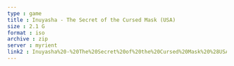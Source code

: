 ```yaml
---
type : game
title : Inuyasha - The Secret of the Cursed Mask (USA)
size : 2.1 G
format : iso
archive : zip
server : myrient
link2 : Inuyasha%20-%20The%20Secret%20of%20the%20Cursed%20Mask%20%28USA%29
---
```


